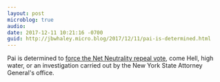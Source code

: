 ```yaml
---
layout: post
microblog: true
audio: 
date: 2017-12-11 10:21:16 -0700
guid: http://jbwhaley.micro.blog/2017/12/11/pai-is-determined.html
---
```

Pai is determined to [force the Net Neutrality repeal vote](https://arstechnica.com/tech-policy/2017/12/fcc-chair-still-refuses-to-help-investigate-net-neutrality-comment-fraud/), come Hell, high water, or an investigation carried out by the New York State Attorney General's office.
